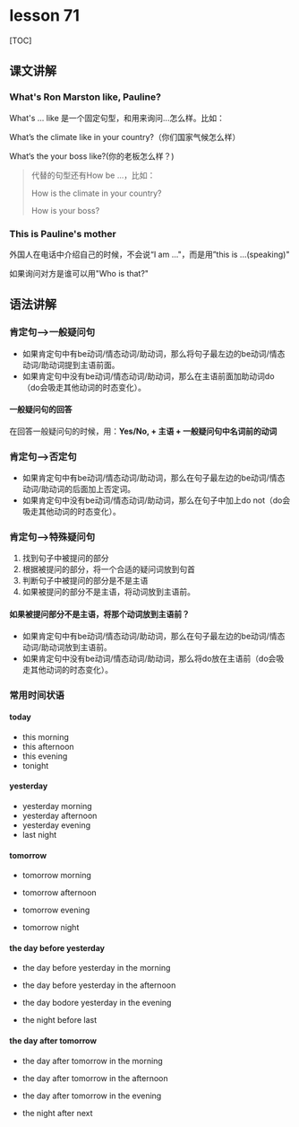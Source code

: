 # lesson 71

[TOC]

## 课文讲解

### What's Ron Marston like, Pauline?

What's ... like 是一个固定句型，和用来询问...怎么样。比如：

What’s the climate like in your country?（你们国家气候怎么样）  

What‘s the your boss like?(你的老板怎么样？)

> 代替的句型还有How be ...，比如：
>
> How is the climate in your country?
>
> How is your boss?

### This is Pauline's mother

外国人在电话中介绍自己的时候，不会说“I am ..."，而是用”this is ...(speaking)"

如果询问对方是谁可以用"Who is that?"

## 语法讲解

 ### 肯定句——>一般疑问句
- 如果肯定句中有be动词/情态动词/助动词，那么将句子最左边的be动词/情态动词/助动词提到主语前面。
- 如果肯定句中没有be动词/情态动词/助动词，那么在主语前面加助动词do（do会吸走其他动词的时态变化）。
#### 一般疑问句的回答
在回答一般疑问句的时候，用：**Yes/No, + 主语 + 一般疑问句中名词前的动词**
### 肯定句——>否定句
- 如果肯定句中有be动词/情态动词/助动词，那么在句子最左边的be动词/情态动词/助动词的后面加上否定词。
- 如果肯定句中没有be动词/情态动词/助动词，那么在句子中加上do not（do会吸走其他动词的时态变化）。

### 肯定句——>特殊疑问句
1. 找到句子中被提问的部分
2. 根据被提问的部分，将一个合适的疑问词放到句首 
3. 判断句子中被提问的部分是不是主语
4. 如果被提问的部分不是主语，将动词放到主语前。
#### 如果被提问部分不是主语，将那个动词放到主语前？
- 如果肯定句中有be动词/情态动词/助动词，那么在句子最左边的be动词/情态动词/助动词放到主语前。
- 如果肯定句中没有be动词/情态动词/助动词，那么将do放在主语前（do会吸走其他动词的时态变化）。

### 常用时间状语

#### today

- this morning
- this afternoon
- this evening
- tonight

#### yesterday

- yesterday morning
- yesterday afternoon
- yesterday evening
- last night

#### tomorrow

- tomorrow morning

- tomorrow afternoon

- tomorrow evening

- tomorrow night



#### the day before yesterday

- the day before yesterday in the morning

- the day before yesterday in the afternoon
- the day bodore yesterday in the evening
- the night before last



#### the day after tomorrow

- the day after tomorrow in the morning

- the day after tomorrow in the afternoon

- the day after tomorrow in the evening
- the night after next